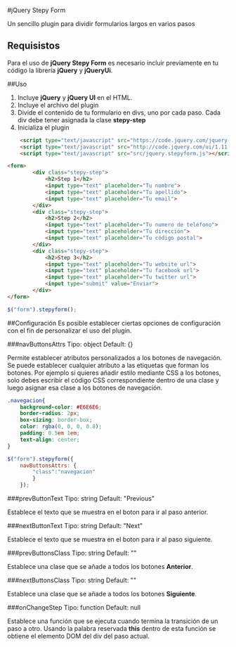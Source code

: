 #jQuery Stepy Form

Un sencillo plugin para dividir formularios largos en varios pasos

## Requisistos

Para el uso de **jQuery Stepy Form** es necesario incluir previamente en tu código la librería **jQuery** y **jQueryUi**.

##Uso

1. Incluye **jQuery** y **jQuery UI** en el HTML.
2. Incluye el archivo del plugin
3. Divide el contenido de tu formulario en divs, uno por cada paso. Cada div debe tener asignada la clase **stepy-step**
4. Inicializa el plugin

```html
    <script type="text/javascript" src="https://code.jquery.com/jquery-1.11.3.min.js"></script>
    <script type="text/javascript" src="http://code.jquery.com/ui/1.11.3/jquery-ui.min.js"></script>
    <script type="text/javascript" src="src/jquery.stepyform.js"></script>
```

```html
<form>
        <div class="stepy-step">
            <h2>Step 1</h2>
            <input type="text" placeholder="Tu nombre">
            <input type="text" placeholder="Tu apellido">
            <input type="text" placeholder="Tu email">
        </div>
        <div class="stepy-step">
            <h2>Step 2</h2>
            <input type="text" placeholder="Tu numero de teléfono">
            <input type="text" placeholder="Tu dirección">
            <input type="text" placeholder="Tu código postal">
        </div>
        <div class="stepy-step">
            <h2>Step 3</h2>
            <input type="text" placeholder="Tu website url">
            <input type="text" placeholder="Tu facebook url">
            <input type="text" placeholder="Tu twitter url">
            <input type="submit" value="Enviar">
        </div>
</form>
```

```javascript
$("form").stepyform();
```

##Configuración
Es posible establecer ciertas opciones de configuración con el fin de personalizar el uso del plugin.

###navButtonsAttrs
    Tipo: object
    Default: {}

Permite establecer atributos personalizados a los botones de navegación. Se puede establecer cualquier atributo a las etiquetas <a> que forman los botones. Por ejemplo si quieres añadir estilo mediante CSS a los botones, solo debes escribir el código CSS correspondiente dentro de una clase y luego asignar esa clase a los botones de navegación.

```css
.navegacion{
    background-color: #E6E6E6;
    border-radius: 2px;
    box-sizing: border-box;
    color: rgba(0, 0, 0, 0.8);
    padding: 0.5em 1em;
    text-align: center;
}
```

```javascript
$("form").stepyform({
    navButtonsAttrs: {
        "class":"navegacion"
        }
    });
```

###prevButtonText
    Tipo: string
    Default: "Previous"

Establece el texto que se muestra en el boton para ir al paso anterior.

###nextButtonText
    Tipo: string
    Default: "Next"

Establece el texto que se muestra en el boton para ir al paso siguiente.

###prevButtonsClass
    Tipo: string
    Default: ""

Establece una clase que se añade a todos los botones **Anterior**.

###nextButtonsClass
    Tipo: string
    Default: ""

Establece una clase que se añade a todos los botones **Siguiente**.

###onChangeStep
    Tipo: function
    Default: null

Establece una función que se ejecuta cuando termina la transición de un paso a otro. Usando la palabra reservada **this** dentro de esta función se obtiene el elemento DOM del div del paso actual.
